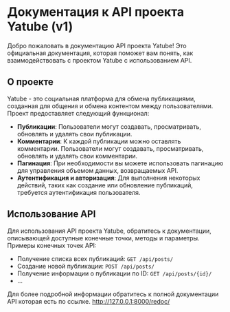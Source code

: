 # Документация к API проекта Yatube (v1)

Добро пожаловать в документацию API проекта Yatube! Это официальная документация, которая поможет вам понять, как взаимодействовать с проектом Yatube с использованием API.

## О проекте

Yatube - это социальная платформа для обмена публикациями, созданная для общения и обмена контентом между пользователями. Проект предоставляет следующий функционал:

- **Публикации**: Пользователи могут создавать, просматривать, обновлять и удалять свои публикации.
- **Комментарии**: К каждой публикации можно оставлять комментарии. Пользователи могут создавать, просматривать, обновлять и удалять свои комментарии.
- **Пагинация**: При необходимости вы можете использовать пагинацию для управления объемом данных, возвращаемых API.
- **Аутентификация и авторизация**: Для выполнения некоторых действий, таких как создание или обновление публикаций, требуется аутентификация пользователя.

## Использование API

Для использования API проекта Yatube, обратитесь к документации, описывающей доступные конечные точки, методы и параметры. Примеры конечных точек API:

- Получение списка всех публикаций: `GET /api/posts/`
- Создание новой публикации: `POST /api/posts/`
- Получение информации о публикации по ID: `GET /api/posts/{id}/`
- ...

Для более подробной информации обратитесь к полной документации API которая есть по ссылке.
http://127.0.0.1:8000/redoc/


